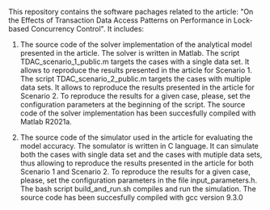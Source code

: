 This repository contains the software pachages related to the article: "On the Effects of Transaction Data Access Patterns on Performance in Lock-based Concurrency Control". It includes: 

1) The source code of the solver implementation of the analytical model presented in the article. The solver is written in Matlab. The script TDAC_scenario_1_public.m targets the cases with a single data set. It allows to reproduce the results presented in the article for Scenario 1. The script TDAC_scenario_2_public.m targets the cases with multiple data sets. It allows to reproduce the results presented in the article for Scenario 2. To reproduce the results for a given case, please, set the configuration parameters at the beginning of the script. The source code of the solver implementation has been succesfully compiled with Matlab R2021a. 

2) The source code of the simulator used in the article for evaluating the model accuracy. The somulator is written in C language. It can simulate both the cases with single data set and the cases with mutiple data sets, thus allowing to reproduce the results presented in the article for both Scenario 1 and Scenario 2. To reproduce the results for a given case, please, set the configuration parameters in the file input_parameters.h. The bash script build_and_run.sh compiles and run the simulation. The source code has been succesfully compiled with gcc version 9.3.0
